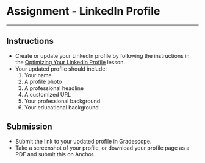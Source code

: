 # Assignment - LinkedIn Profile 

---

## Instructions

- Create or update your LinkedIn profile by following the instructions in the [Optimizing Your LinkedIn Profile](https://lms.kibo.school/course/ids100_jan_2024/tell_your_story/optimizing_your_linkedin_profile) lesson.
- Your updated profile should include:
    1. Your name
    2. A profile photo
    3. A professional headline
    4. A customized URL
    5. Your professional background
    6. Your educational background

## Submission

- Submit the link to your updated profile in Gradescope.
- Take a screenshot of your profile, or download your profile page as a PDF and submit this on Anchor.
